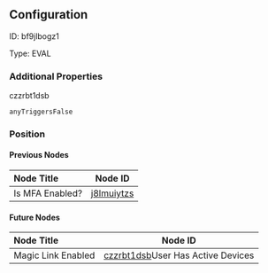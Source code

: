 # <nil>
## Configuration
ID:  bf9jlbogz1

Type: EVAL 







### Additional Properties
czzrbt1dsb
```string 
anyTriggersFalse
```





### Position

#### Previous Nodes
| Node Title | Node ID |
| :------------- | ------------ |
| Is MFA Enabled? | [j8lmuiytzs](./j8lmuiytzs.md) | 
 
 #### Future Nodes
| Node Title | Node ID |
| :------------- | ------------ |
| Magic Link Enabled |[czzrbt1dsb](./czzrbt1dsb.md)User Has Active Devices |[2n3az4vori](./2n3az4vori.md) | 